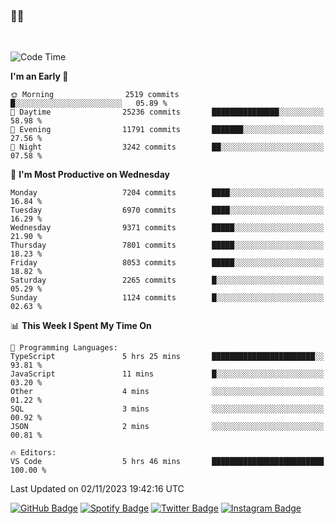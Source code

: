 ### 🤙🍺

<!-- <a href="https://github-readme-stats.vercel.app/api?username=hzak2xx&count_private=true&show_icons=true&theme=dracula">
  <img align="center" src="https://github-readme-stats.vercel.app/api?username=hzak2xx&count_private=true&show_icons=true&theme=dracula" />
</a>
</br> -->
</br>

<!--START_SECTION:waka-->
![Code Time](http://img.shields.io/badge/Code%20Time-2%2C887%20hrs%2032%20mins-blue)

**I'm an Early 🐤** 

```text
🌞 Morning                2519 commits        █░░░░░░░░░░░░░░░░░░░░░░░░   05.89 % 
🌆 Daytime                25236 commits       ███████████████░░░░░░░░░░   58.98 % 
🌃 Evening                11791 commits       ███████░░░░░░░░░░░░░░░░░░   27.56 % 
🌙 Night                  3242 commits        ██░░░░░░░░░░░░░░░░░░░░░░░   07.58 % 
```
📅 **I'm Most Productive on Wednesday** 

```text
Monday                   7204 commits        ████░░░░░░░░░░░░░░░░░░░░░   16.84 % 
Tuesday                  6970 commits        ████░░░░░░░░░░░░░░░░░░░░░   16.29 % 
Wednesday                9371 commits        █████░░░░░░░░░░░░░░░░░░░░   21.90 % 
Thursday                 7801 commits        █████░░░░░░░░░░░░░░░░░░░░   18.23 % 
Friday                   8053 commits        █████░░░░░░░░░░░░░░░░░░░░   18.82 % 
Saturday                 2265 commits        █░░░░░░░░░░░░░░░░░░░░░░░░   05.29 % 
Sunday                   1124 commits        █░░░░░░░░░░░░░░░░░░░░░░░░   02.63 % 
```


📊 **This Week I Spent My Time On** 

```text
💬 Programming Languages: 
TypeScript               5 hrs 25 mins       ███████████████████████░░   93.81 % 
JavaScript               11 mins             █░░░░░░░░░░░░░░░░░░░░░░░░   03.20 % 
Other                    4 mins              ░░░░░░░░░░░░░░░░░░░░░░░░░   01.22 % 
SQL                      3 mins              ░░░░░░░░░░░░░░░░░░░░░░░░░   00.92 % 
JSON                     2 mins              ░░░░░░░░░░░░░░░░░░░░░░░░░   00.81 % 

🔥 Editors: 
VS Code                  5 hrs 46 mins       █████████████████████████   100.00 % 
```


 Last Updated on 02/11/2023 19:42:16 UTC
<!--END_SECTION:waka-->

[![GitHub Badge](https://img.shields.io/badge/GitHub-100000?style=for-the-badge&logo=github&logoColor=white)](https://github.com/hzak2xx)
[![Spotify Badge](https://img.shields.io/badge/Spotify-1ED760?&style=for-the-badge&logo=spotify&logoColor=white)](https://open.spotify.com/user/uf90s6sbbh75a1mt44clkhkvf)
[![Twitter Badge](https://img.shields.io/badge/Twitter-1DA1F2?style=for-the-badge&logo=twitter&logoColor=white)](https://twitter.com/hzak2xx)
[![Instagram Badge](https://img.shields.io/badge/Instagram-E4405F?style=for-the-badge&logo=instagram&logoColor=white)](https://www.instagram.com/hzak2xx/)
